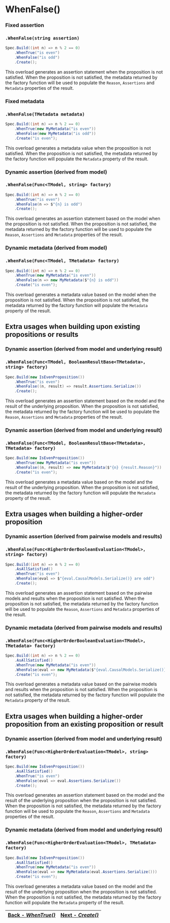 ﻿# WhenFalse()

### Fixed assertion

### `.WhenFalse(string assertion)`

```csharp
Spec.Build((int n) => n % 2 == 0)
    .WhenTrue("is even")
    .WhenFalse("is odd")
    .Create();
```

This overload generates an assertion statement when the proposition is not satisfied. When the proposition is not
satisfied, the metadata returned by the factory function will be used to populate the
`Reason`, `Assertions` and `Metadata` properties of the result.

### Fixed metadata

### `.WhenFalse(TMetadata metadata)`

```csharp
Spec.Build((int n) => n % 2 == 0)
    .WhenTrue(new MyMetadata("is even"))
    .WhenFalse(new MyMetadata("is odd"))
    .Create("is even");
```

This overload generates a metadata value when the proposition is not satisfied. When the proposition is not satisfied,
the metadata returned by the factory function will populate the `Metadata`
property of the result.

### Dynamic assertion (derived from model)

### `.WhenFalse(Func<TModel, string> factory)`

```csharp
Spec.Build((int n) => n % 2 == 0)
    .WhenTrue("is even")
    .WhenFalse(n => $"{n} is odd")
    .Create();
```

This overload generates an assertion statement based on the model when the proposition is not satisfied. When the
proposition is not satisfied, the metadata returned by the factory function will be used to populate the
`Reason`, `Assertions` and `Metadata` properties of the result.

### Dynamic metadata (derived from model)

### `.WhenFalse(Func<TModel, TMetadata> factory)`

```csharp
Spec.Build((int n) => n % 2 == 0)
    .WhenTrue(new MyMetadata("is even"))
    .WhenFalse(n => new MyMetadata($"{n} is odd"))
    .Create("is even");
```

This overload generates a metadata value based on the model when the proposition is not satisfied. When the proposition
is not satisfied, the metadata returned by the factory function will populate the `Metadata`
property of the result.

## Extra usages when building upon existing propositions or results

### Dynamic assertion (derived from model and underlying result)

### `.WhenFalse(Func<TModel, BooleanResultBase<TMetadata>, string> factory)`

```csharp
Spec.Build(new IsEvenProposition())
    .WhenTrue("is even")
    .WhenFalse((n, result) => result.Assertions.Serialize())
    .Create();
```

This overload generates an assertion statement based on the model and the result of the underlying proposition. When the
proposition is not satisfied, the metadata returned by the factory function will be used to populate the
`Reason`, `Assertions` and `Metadata` properties of the result.

### Dynamic assertion (derived from model and underlying result)

### `.WhenFalse(Func<TModel, BooleanResultBase<TMetadata>, TMetadata> factory)`

```csharp
Spec.Build(new IsEvenProposition())
    .WhenTrue(new MyMetadata("is even"))
    .WhenFalse((n, result) => new MyMetadata($"{n} {result.Reason}"))
    .Create("is even");
```

This overload generates a metadata value based on the model and the result of the underlying proposition. When the
proposition is not satisfied, the metadata returned by the factory function will populate the `Metadata`
property of the result.

## Extra usages when building a higher-order proposition

### Dynamic assertion (derived from pairwise models and results)

### `.WhenFalse(Func<HigherOrderBooleanEvaluation<TModel>, string> factory)`

```csharp
Spec.Build((int n) => n % 2 == 0)
    .AsAllSatisfied()
    .WhenTrue("is even")
    .WhenFalse(eval => $"{eval.CausalModels.Serialize()} are odd")
    .Create();
```

This overload generates an assertion statement based on the pairwise models and results when the proposition is not
satisfied. When the proposition is not satisfied, the metadata returned by the factory function will be used to populate
the `Reason`, `Assertions` and `Metadata` properties of the result.

### Dynamic metadata (derived from pairwise models and results)

### `.WhenFalse(Func<HigherOrderBooleanEvaluation<TModel>, TMetadata> factory)`

```csharp
Spec.Build((int n) => n % 2 == 0)
    .AsAllSatisfied()
    .WhenTrue(new MyMetadata("is even"))
    .WhenFalse(eval => new MyMetadata($"{eval.CausalModels.Serialize()} are odd"))
    .Create("is even");
```

This overload generates a metadata value based on the pairwise models and results when the proposition is not satisfied.
When the proposition is not satisfied, the metadata returned by the factory function will populate the `Metadata`
property of the result.

## Extra usages when building a higher-order proposition from an existing proposition or result

### Dynamic assertion (derived from model and underlying result)

### `.WhenFalse(Func<HigherOrderEvaluation<TModel>, string> factory)`

```csharp
Spec.Build(new IsEvenProposition())
    .AsAllSatisfied()
    .WhenTrue("is even")
    .WhenFalse(eval => eval.Assertions.Serialize())
    .Create();
```

This overload generates an assertion statement based on the model and the result of the underlying proposition when the
proposition is not satisfied. When the proposition is not satisfied, the metadata returned by the factory function will
be used to populate the `Reason`, `Assertions` and `Metadata` properties of the result.

### Dynamic metadata (derived from model and underlying result)

### `.WhenFalse(Func<HigherOrderEvaluation<TModel>, TMetadata> factory)`

```csharp
Spec.Build(new IsEvenProposition())
    .AsAllSatisfied()
    .WhenTrue(new MyMetadata("is even"))
    .WhenFalse(eval => new MyMetadata(eval.Assertions.Serialize()))
    .Create("is even");
```

This overload generates a metadata value based on the model and the result of the underlying proposition when the
proposition is not satisfied. When the proposition is not satisfied, the metadata returned by the factory function will
populate the `Metadata` property of the result.



| [Back - _WhenTrue()_](./WhenTrue.md) | [Next - _Create()_](./Create.md) |
|:------------------------------------:|:--------------------------------:|